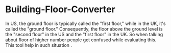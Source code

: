 # Building-Floor-Converter
In US, the ground floor is typically called the "first floor," while in the UK, it's called the "ground floor." Consequently, the floor above the ground level is the "second floor" in the US and the "first floor" in the UK.  So when talking about floor of higher number people get confused while evaluating this. This tool help in such situation .
